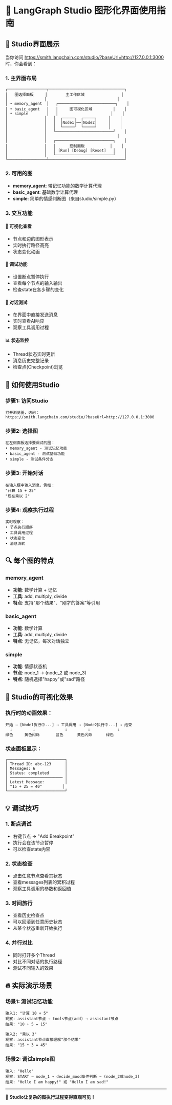 # 🎨 LangGraph Studio 图形化界面使用指南

## 🌟 Studio界面展示

当你访问 https://smith.langchain.com/studio/?baseUrl=http://127.0.0.1:3000 时，你会看到：

### 1. **主界面布局**
```
┌─────────────────┬─────────────────────────────────┐
│   图选择面板     │        主工作区域                │
│                │                               │
│ • memory_agent  │   ┌─────────────────────────┐    │
│ • basic_agent   │   │     图可视化区域         │    │
│ • simple        │   │                       │    │
│                │   │  ┌─────┐  ┌─────┐     │    │
│                │   │  │Node1│──│Node2│     │    │
│                │   │  └─────┘  └─────┘     │    │
│                │   └─────────────────────────┘    │
│                │                               │
│                │   ┌─────────────────────────┐    │
│                │   │      控制面板           │    │
│                │   │ [Run] [Debug] [Reset]   │    │
│                │   └─────────────────────────┘    │
└─────────────────┴─────────────────────────────────┘
```

### 2. **可用的图**
- **memory_agent**: 带记忆功能的数学计算代理
- **basic_agent**: 基础数学计算代理  
- **simple**: 简单的情感判断图（来自studio/simple.py）

### 3. **交互功能**

#### 🎯 **可视化查看**
- 节点和边的图形表示
- 实时执行路径高亮
- 状态变化动画

#### 🐛 **调试功能**
- 设置断点暂停执行
- 查看每个节点的输入输出
- 检查state在各步骤的变化

#### 💬 **对话测试**
- 在界面中直接发送消息
- 实时查看AI响应
- 观察工具调用过程

#### 📊 **状态监控**
- Thread状态实时更新
- 消息历史完整记录
- 检查点(Checkpoint)浏览

## 🚀 如何使用Studio

### 步骤1: 访问Studio
```
打开浏览器，访问：
https://smith.langchain.com/studio/?baseUrl=http://127.0.0.1:3000
```

### 步骤2: 选择图
```
在左侧面板选择要调试的图：
• memory_agent - 测试记忆功能
• basic_agent - 测试基础功能
• simple - 测试条件分支
```

### 步骤3: 开始对话
```
在输入框中输入消息，例如：
"计算 15 + 25"
"现在乘以 2"
```

### 步骤4: 观察执行过程
```
实时观察：
• 节点执行顺序
• 工具调用过程  
• 状态变化
• 消息流转
```

## 🔍 每个图的特点

### memory_agent
- **功能**: 数学计算 + 记忆
- **工具**: add, multiply, divide
- **特点**: 支持"那个结果"、"刚才的答案"等引用

### basic_agent  
- **功能**: 数学计算
- **工具**: add, multiply, divide
- **特点**: 无记忆，每次对话独立

### simple
- **功能**: 情感状态机
- **节点**: node_1 → (node_2 或 node_3)
- **特点**: 随机选择"happy"或"sad"路径

## 🎨 Studio的可视化效果

### 执行时的动画效果：
```
开始 → [Node1执行中...] → 工具调用 → [Node2执行中...] → 结束
  ↓         ↓             ↓         ↓            ↓
绿色     黄色闪烁       蓝色      黄色闪烁      绿色
```

### 状态面板显示：
```
┌─────────────────────────┐
│ Thread ID: abc-123      │
│ Messages: 6             │  
│ Status: completed       │
│ ─────────────────────── │
│ Latest Message:         │
│ "15 + 25 = 40"         │
└─────────────────────────┘
```

## 💡 调试技巧

### 1. **断点调试**
- 右键节点 → "Add Breakpoint"
- 执行会在该节点暂停
- 可以检查state内容

### 2. **状态检查**
- 点击任意节点查看其状态
- 查看messages列表的累积过程
- 观察工具调用的参数和返回值

### 3. **时间旅行**
- 查看历史检查点
- 可以回滚到任意历史状态
- 从某个状态重新开始执行

### 4. **并行对比**
- 同时打开多个Thread
- 对比不同对话的执行路径
- 测试不同输入的效果

## 🔥 实际演示场景

### 场景1: 测试记忆功能
```
输入1: "计算 10 + 5"
观察: assistant节点 → tools节点(add) → assistant节点
结果: "10 + 5 = 15"

输入2: "乘以 3"  
观察: assistant节点直接理解"那个结果"
结果: "15 * 3 = 45"
```

### 场景2: 调试simple图
```
输入: "Hello"
观察: START → node_1 → decide_mood条件判断 → (node_2或node_3)
结果: "Hello I am happy!" 或 "Hello I am sad!"
```

---

🎉 **Studio让复杂的图执行过程变得直观可见！**